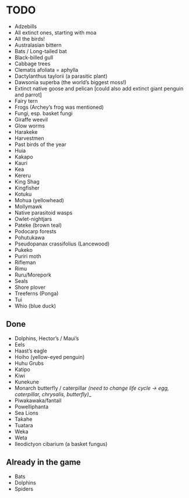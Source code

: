 # TODO

- Adzebills
- All extinct ones, starting with moa
- All the birds!
- Australasian bittern
- Bats / Long-tailed bat
- Black-billed gull
- Cabbage trees
- Clematis afoliata = aphylla
- Dactylanthus taylorii (a parasitic plant)
- Dawsonia superba (the world’s biggest moss!)
- Extinct native goose and pelican [could also add extinct giant penguin and parrot]
- Fairy tern
- Frogs (Archey’s frog was mentioned)
- Fungi, esp. basket fungi
- Giraffe weevil
- Glow worms
- Harakeke
- Harvestmen
- Past birds of the year
- Huia
- Kakapo
- Kauri
- Kea
- Kereru
- King Shag
- Kingfisher
- Kotuku
- Mohua (yellowhead)
- Mollymawk
- Native parasitoid wasps
- Owlet-nightjars
- Pateke (brown teal)
- Podocarp forests
- Pohutukawa
- Pseudopanax crassifolius (Lancewood)
- Pukeko
- Puriri moth
- Rifleman
- Rimu
- Ruru/Morepork
- Seals
- Shore plover
- Treeferns (Ponga)
- Tui
- Whio (blue duck)

## Done

- Dolphins, Hector’s / Maui’s
- Eels
- Haast’s eagle
- Hoiho (yellow-eyed penguin)
- Huhu Grubs
- Katipo
- Kiwi
- Kunekune
- Monarch butterfly / caterpillar _(need to change life cycle -> egg, caterpillar, chrysalis, butterfly)__
- Piwakawaka/fantail
- Powelliphanta
- Sea Lions
- Takahe
- Tuatara
- Weka
- Weta
- Ileodictyon cibarium (a basket fungus)

## Already in the game

- Bats
- Dolphins
- Spiders
